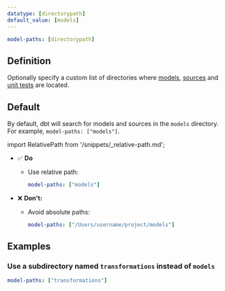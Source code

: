 ```yaml
---
datatype: [directorypath]
default_value: [models]
---
```


<File name='dbt_project.yml'>

```yml
model-paths: [directorypath]
```

</File>

## Definition
Optionally specify a custom list of directories where [models](/docs/build/models), [sources](/docs/build/sources) and [unit tests](/docs/build/unit-tests) are located.

## Default
By default, dbt will search for models and sources in the `models` directory. For example, `model-paths: ["models"]`. 

import RelativePath from '/snippets/_relative-path.md';

<RelativePath 
path="model-paths"
absolute="/Users/username/project/models"
/>

- ✅ **Do**
  - Use relative path:
    ```yml
    model-paths: ["models"]
    ```

- ❌ **Don't:**
  - Avoid absolute paths:
    ```yml
    model-paths: ["/Users/username/project/models"]
    ```

## Examples
### Use a subdirectory named `transformations` instead of `models`

<File name='dbt_project.yml'>

```yml
model-paths: ["transformations"]
```

</File>
